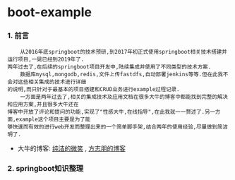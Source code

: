 # boot-example
### 1. 前言 
        从2016年底springboot的技术预研,到2017年初正式使用springboot相关技术搭建并运行项目,一晃已经到2019年了.
    两年过去了,在后续的springboot项目开发中,陆续集成并使用了不同类型的技术方案.
        数据库mysql,mongodb,redis,文件上传fastdfs,自动部署jenkins等等.但在此我不会对这些相关集成的技术进行详细
    的说明,而只针对于最基本的项目搭建和CRUD业务进行example过程记录.
        一方面是两年过去了,相关的集成技术及应用文档在很多大牛的博客中都能找到完整的解决和应用方案,并且很多大牛还在
    博客中开放了评论和提问的功能,实现了"性感大牛,在线指导",在此我就一一赘述了.另一方面,example这个项目主要是为了能
    够快速而有效的进行web开发而整理出来的一个简单脚手架,结合两年的使用经验,尽量做到简洁明了. 

* 大牛的博客: [纯洁的微笑](http://www.ityouknow.com/) , [方志朋的博客](https://www.fangzhipeng.com/)
    
### 2. springboot知识整理




